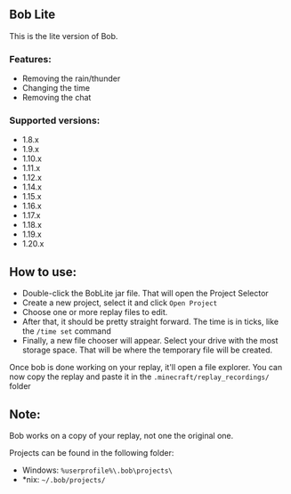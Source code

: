 ## Bob Lite

This is the lite version of Bob.

### Features:

- Removing the rain/thunder
- Changing the time
- Removing the chat

### Supported versions:

- 1.8.x
- 1.9.x
- 1.10.x
- 1.11.x
- 1.12.x
- 1.14.x
- 1.15.x
- 1.16.x
- 1.17.x
- 1.18.x
- 1.19.x
- 1.20.x

## How to use:

- Double-click the BobLite jar file. That will open the Project Selector
- Create a new project, select it and click `Open Project`
- Choose one or more replay files to edit.
- After that, it should be pretty straight forward. The time is in ticks, like the `/time set` command
- Finally, a new file chooser will appear. Select your drive with the most storage space. That will be where the temporary file will be created.

Once bob is done working on your replay, it'll open a file explorer. You can now copy the replay and paste it in the `.minecraft/replay_recordings/` folder

## Note:

Bob works on a copy of your replay, not one the original one.

Projects can be found in the following folder:
- Windows: `%userprofile%\.bob\projects\`
- *nix: `~/.bob/projects/`
